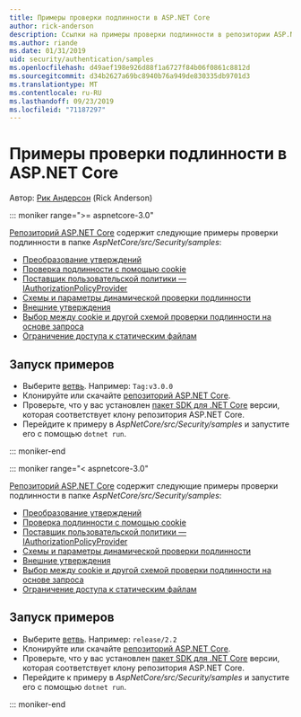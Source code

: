 ```yaml
---
title: Примеры проверки подлинности в ASP.NET Core
author: rick-anderson
description: Ссылки на примеры проверки подлинности в репозитории ASP.NET Core.
ms.author: riande
ms.date: 01/31/2019
uid: security/authentication/samples
ms.openlocfilehash: d49aef198e926d88f1a6727f84b06f0861c8812d
ms.sourcegitcommit: d34b2627a69bc8940b76a949de830335db9701d3
ms.translationtype: MT
ms.contentlocale: ru-RU
ms.lasthandoff: 09/23/2019
ms.locfileid: "71187297"
---
```

# <a name="authentication-samples-for-aspnet-core"></a>Примеры проверки подлинности в ASP.NET Core

Автор: [Рик Андерсон](https://twitter.com/RickAndMSFT) (Rick Anderson)

::: moniker range=">= aspnetcore-3.0"

[Репозиторий ASP.NET Core](https://github.com/aspnet/AspNetCore) содержит следующие примеры проверки подлинности в папке *AspNetCore/src/Security/samples*:

* [Преобразование утверждений](https://github.com/aspnet/AspNetCore/tree/release/3.0/src/Security/samples/ClaimsTransformation)
* [Проверка подлинности с помощью cookie](https://github.com/aspnet/AspNetCore/tree/release/3.0/src/Security/samples/Cookies)
* [Поставщик пользовательской политики — IAuthorizationPolicyProvider](https://github.com/aspnet/AspNetCore/tree/release/3.0/src/Security/samples/CustomPolicyProvider)
* [Схемы и параметры динамической проверки подлинности](https://github.com/aspnet/AspNetCore/tree/release/3.0/src/Security/samples/DynamicSchemes)
* [Внешние утверждения](https://github.com/aspnet/AspNetCore/tree/release/3.0/src/Security/samples/Identity.ExternalClaims)
* [Выбор между cookie и другой схемой проверки подлинности на основе запроса](https://github.com/aspnet/AspNetCore/tree/release/3.0/src/Security/samples/PathSchemeSelection)
* [Ограничение доступа к статическим файлам](https://github.com/aspnet/AspNetCore/tree/release/3.0/src/Security/samples/StaticFilesAuth)

## <a name="run-the-samples"></a>Запуск примеров

* Выберите [ветвь](https://github.com/aspnet/AspNetCore). Например: `Tag:v3.0.0`
* Клонируйте или скачайте [репозиторий ASP.NET Core](https://github.com/aspnet/AspNetCore).
* Проверьте, что у вас установлен [пакет SDK для .NET Core](https://www.microsoft.com/net/download/all) версии, которая соответствует клону репозитория ASP.NET Core.
* Перейдите к примеру в *AspNetCore/src/Security/samples* и запустите его с помощью `dotnet run`.

::: moniker-end

::: moniker range="< aspnetcore-3.0"

[Репозиторий ASP.NET Core](https://github.com/aspnet/AspNetCore) содержит следующие примеры проверки подлинности в папке *AspNetCore/src/Security/samples*:

* [Преобразование утверждений](https://github.com/aspnet/AspNetCore/tree/release/2.2/src/Security/samples/ClaimsTransformation)
* [Проверка подлинности с помощью cookie](https://github.com/aspnet/AspNetCore/tree/release/2.2/src/Security/samples/Cookies)
* [Поставщик пользовательской политики — IAuthorizationPolicyProvider](https://github.com/aspnet/AspNetCore/tree/release/2.2/src/Security/samples/CustomPolicyProvider)
* [Схемы и параметры динамической проверки подлинности](https://github.com/aspnet/AspNetCore/tree/release/2.2/src/Security/samples/DynamicSchemes)
* [Внешние утверждения](https://github.com/aspnet/AspNetCore/tree/release/2.2/src/Security/samples/Identity.ExternalClaims)
* [Выбор между cookie и другой схемой проверки подлинности на основе запроса](https://github.com/aspnet/AspNetCore/tree/release/2.2/src/Security/samples/PathSchemeSelection)
* [Ограничение доступа к статическим файлам](https://github.com/aspnet/AspNetCore/tree/release/2.2/src/Security/samples/StaticFilesAuth)

## <a name="run-the-samples"></a>Запуск примеров

* Выберите [ветвь](https://github.com/aspnet/AspNetCore). Например: `release/2.2`
* Клонируйте или скачайте [репозиторий ASP.NET Core](https://github.com/aspnet/AspNetCore).
* Проверьте, что у вас установлен [пакет SDK для .NET Core](https://www.microsoft.com/net/download/all) версии, которая соответствует клону репозитория ASP.NET Core.
* Перейдите к примеру в *AspNetCore/src/Security/samples* и запустите его с помощью `dotnet run`.

::: moniker-end
